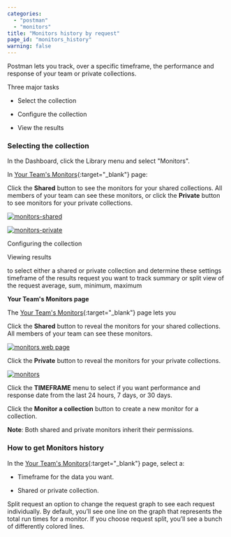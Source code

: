 ```yaml
---
categories:
  - "postman"
  - "monitors"
title: "Monitors history by request"
page_id: "monitors_history"
warning: false
---
```


Postman lets you track, over a specific timeframe, the performance and response of your team or private collections. 

Three major tasks

* Select the collection

* Configure the collection

* View the results


### Selecting the collection

In the Dashboard, click the Library menu and select "Monitors".

In [Your Team's Monitors](https://monitor.getpostman.com/){:target="_blank"} page:

Click the **Shared** button to see the monitors for your shared collections. All members of your team can see these monitors, or click the **Private** button to see monitors for your private collections. 

[![monitors-shared](https://s3.amazonaws.com/postman-static-getpostman-com/postman-docs/monitorHistory-monitorsWebPage.png)](https://s3.amazonaws.com/postman-static-getpostman-com/postman-docs/monitorHistory-monitorsWebPage.png)


[![monitors-private ](https://s3.amazonaws.com/postman-static-getpostman-com/postman-docs/monitor-private-view.png)](https://s3.amazonaws.com/postman-static-getpostman-com/postman-docs/monitor-private-view.png)







Configuring the collection

Viewing results


to select either a shared or private collection and determine these settings
timeframe of the results
request you want to track
summary or split view of the request
average, sum, minimum, maximum

**Your Team's Monitors page**


The [Your Team's Monitors](https://monitor.getpostman.com/){:target="_blank"} page lets you 

Click the **Shared** button to reveal the monitors for your shared collections. All members of your team can see these monitors. 

[![monitors web page](https://s3.amazonaws.com/postman-static-getpostman-com/postman-docs/monitorHistory-monitorsWebPage.png)](https://s3.amazonaws.com/postman-static-getpostman-com/postman-docs/monitorHistory-monitorsWebPage.png)

Click the **Private** button to reveal the monitors for your private collections. 

[![monitors ](https://s3.amazonaws.com/postman-static-getpostman-com/postman-docs/monitor-private-view.png)](https://s3.amazonaws.com/postman-static-getpostman-com/postman-docs/monitor-private-view.png)

Click the **TIMEFRAME** menu to select if you want performance and response date from the last
24 hours, 7 days, or 30 days.

Click the **Monitor a collection** button to create a new monitor for a collection.


**Note**: Both shared and private monitors inherit their permissions.


### How to get Monitors history

In the [Your Team's Monitors](https://monitor.getpostman.com/){:target="_blank"} page, select a:

* Timeframe for the data you want.

* Shared or private collection.



Split request
an option to change the request graph to see each request individually. By default, you’ll see one line on the graph that represents the total run times for a monitor. If you choose request split, you’ll see a bunch of differently colored lines.






